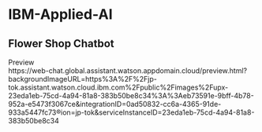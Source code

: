 <h1>IBM-Applied-AI</h1>
<h2>Flower Shop Chatbot</h2>
Preview <br>
https://web-chat.global.assistant.watson.appdomain.cloud/preview.html?backgroundImageURL=https%3A%2F%2Fjp-tok.assistant.watson.cloud.ibm.com%2Fpublic%2Fimages%2Fupx-23eda1eb-75cd-4a94-81a8-383b50be8c34%3A%3Aeb73591e-9bff-4b78-952a-e5473f3067ce&integrationID=0ad50832-cc6a-4365-91de-933a5447fc73&region=jp-tok&serviceInstanceID=23eda1eb-75cd-4a94-81a8-383b50be8c34
<br>
